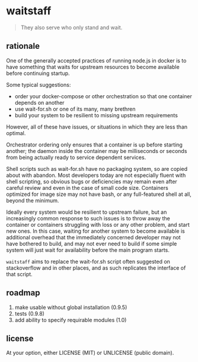# waitstaff

> They also serve who only stand and wait.

## rationale

One of the generally accepted practices of running node.js in docker is to have something that waits for upstream resources to become available before continuing startup.

Some typical suggestions:

* order your docker-compose or other orchestration so that one container depends on another
* use wait-for.sh or one of its many, many brethren
* build your system to be resilient to missing upstream requirements

However, all of these have issues, or situations in which they are less than optimal.

Orchestrator ordering only ensures that a container is up before starting another; the daemon inside the container may be milliseconds or seconds from being actually ready to service dependent services.

Shell scripts such as wait-for.sh have no packaging system, so are copied about with abandon.   Most developers today are not especially fluent with shell scripting, so obvious bugs or deficiencies may remain even after careful review and even in the case of small code size.  Containers optimized for image size may not have bash, or any full-featured shell at all, beyond the minimum.

Ideally every system would be resilient to upstream failure, but an increasingly common response to such issues is to throw away the container or containers struggling with loss or any other problem, and start new ones.  In this case, waiting for another system to become available is additional overhead that the immediately concerned developer may not have bothered to build, and may not ever need to build if some simple system will just wait for availability before the main program starts.

`waitstaff` aims to replace the wait-for.sh script often suggested on stackoverflow and in other places, and as such replicates the interface of that script.

## roadmap

1. make usable without global installation (0.9.5)
1. tests (0.9.8)
1. add ability to specify requirable modules (1.0)

## license

At your option, either LICENSE (MIT) or UNLICENSE (public domain).


